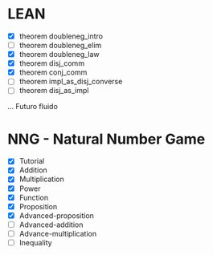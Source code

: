 # LEAN

- [x] theorem doubleneg_intro 
- [ ] theorem doubleneg_elim 
- [x] theorem doubleneg_law
- [x] theorem disj_comm
- [x] theorem conj_comm
- [ ] theorem impl_as_disj_converse
- [ ] theorem disj_as_impl

... Futuro fluido 

# NNG - Natural Number Game

- [x] Tutorial
- [x] Addition
- [x] Multiplication 
- [x] Power
- [x] Function
- [x] Proposition
- [x] Advanced-proposition
- [ ] Advanced-addition
- [ ] Advance-multiplication
- [ ] Inequality